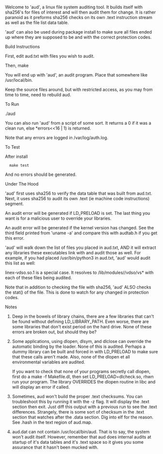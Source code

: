 
  Welcome to 'aud', a linux file system auditing tool. It builds
  itself with sha256's for files of interest and will then audit them
  for change. It is rather paranoid as it preforms sha256 checks on its
  own .text instruction stream as well as the file list data table.

  'aud' can also be used during package install to make sure all
   files ended up where they are supposed to be and with the
   correct protection codes.
   
Build Instructions

  First, edit aud.txt with files you wish to audit.

  Then,
      make

  You will end up with 'aud', an audit program. Place that somewhere
  like /usr/local/bin.

  Keep the source files around, but with restricted access, as you may
  from time to time, need to rebuild aud.

To Run

  ./aud

  You can also run 'aud' from a script of some sort. It returns a 0 if it
  was a clean run, else *errors<<16 | 1) is returned.

  Note that any errors are logged in /var/log/auth.log.

To Test

  After install

      make test

  And no errors should be generated.
  
Under The Hood

  'aud' first uses sha256 to verify the data table that was built from aud.txt.
  Next, it uses sha256 to audit its own .text (ie machine code instructions) segment.

  An audit error will be generated if LD_PRELOAD is set. The last thing you want is
  for a malicious user to override your libraries.

  An audit error will be generated if the kernel version has changed. See the third
  field printed from 'uname -a' and compare this with audtab.h if you get this error.

  'aud' will walk down the list of files you placed in aud.txt, AND it will
  extract any libraries these executables link with and audit those as well.
  For example, if you had placed /usr/bin/python3 in aud.txt, 'aud' would
  audit this list as well:

  linex-vdso.so.1 is a special case. It resolves to /lib/modules/<kernel>/vdso/vs*
  with each of these files being audited.

  Note that in addition to checking the file with sha256, 'aud' ALSO checks
  the stat() of the file. This is done to watch for any changed in protection
  codes.
  
Notes

1. Deep in the bowels of library chains, there are a few libraries that
   can't be found without defining LD_LIBRARY_PATH. Even worse, there are
   some libraries that don't exist period on the hard drive. None of these errors
   are broken out, but should they be?

2. Some applications, using dlopen, dlsym, and dlclose can override the automatic
   binding by the loader. None of this is audited. Perhaps a dummy library can
   be built and forced in with LD_PRELOAD to make sure that these calls aren't made.
   Also, none of the dlopen et all environmental variables are audited.

   If you want to check that none of your programs secretly call dlopen,
   first do a make -f Makefile.dl, then set LD_PRELOAD=dlcheck.so, rhwn
   run your program. The library OVERRIDES the dlopen routine in libc and
   will display an error if called.
   
3. Sometimes, aud won't build the proper .text checksums. You can troubleshoot
   this by running it with the -z flag. It will display the .text section then
   exit. Just diff this output with a previous run to see the .text differences.
   Strangely, there is some sort of checksum in the .text section that watches
   after the .data section. Dig into elf for the reason. See .hash in the
   text region of aud.map.

4. aud.dat can not contain /usr/local/bin/aud. That is to say, the system
   won't audit itself. However, remember that aud does internal audits
   at startup of it's data tables and it's .text space so it gives you
   some assurance that it hasn't been mucked with.
   